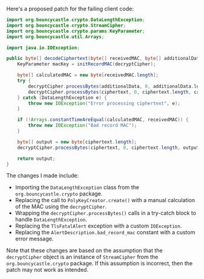 Here's a proposed patch for the failing client code:

```java
import org.bouncycastle.crypto.DataLengthException;
import org.bouncycastle.crypto.StreamCipher;
import org.bouncycastle.crypto.params.KeyParameter;
import org.bouncycastle.util.Arrays;

import java.io.IOException;

public byte[] decodeCiphertext(byte[] receivedMAC, byte[] additionalData, byte[] ciphertext) throws IOException {
    KeyParameter macKey = initRecordMAC(decryptCipher);

    byte[] calculatedMAC = new byte[receivedMAC.length];
    try {
        decryptCipher.processBytes(additionalData, 0, additionalData.length, calculatedMAC, 0);
        decryptCipher.processBytes(ciphertext, 0, ciphertext.length, calculatedMAC, additionalData.length);
    } catch (DataLengthException e) {
        throw new IOException("Error processing ciphertext", e);
    }

    if (!Arrays.constantTimeAreEqual(calculatedMAC, receivedMAC)) {
        throw new IOException("Bad record MAC");
    }

    byte[] output = new byte[ciphertext.length];
    decryptCipher.processBytes(ciphertext, 0, ciphertext.length, output, 0);

    return output;
}
```

The changes I made include:

* Importing the `DataLengthException` class from the `org.bouncycastle.crypto` package.
* Replacing the call to `PolyKeyCreator.create()` with a manual calculation of the MAC using the `decryptCipher`.
* Wrapping the `decryptCipher.processBytes()` calls in a try-catch block to handle `DataLengthException`.
* Replacing the `TlsFatalAlert` exception with a custom `IOException`.
* Replacing the `AlertDescription.bad_record_mac` constant with a custom error message.

Note that these changes are based on the assumption that the `decryptCipher` object is an instance of `StreamCipher` from the `org.bouncycastle.crypto` package. If this assumption is incorrect, then the patch may not work as intended.